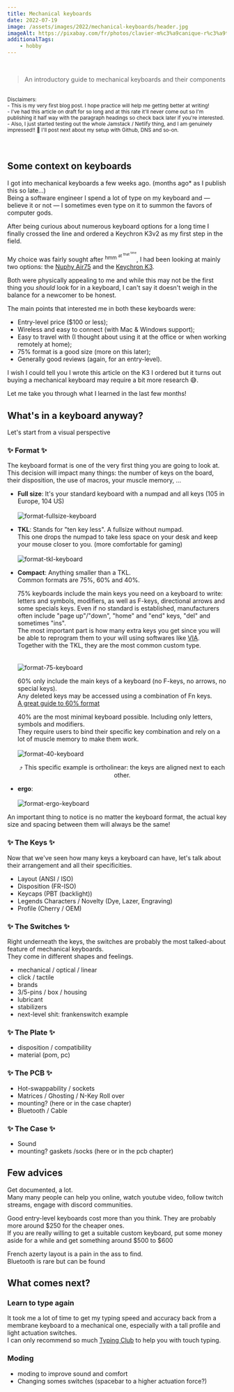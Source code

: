 ```yaml
---
title: Mechanical keyboards
date: 2022-07-19
image: /assets/images/2022/mechanical-keyboards/header.jpg
imageAlt: https://pixabay.com/fr/photos/clavier-m%c3%a9canique-r%c3%a9tro-mise-%c3%a0-plat-6617903/
additionalTags:
    - hobby
---
```


<br/>

> An introductory guide to mechanical keyboards and their components

<br/>
<sub>
Disclaimers:
</sub>
<br/>

<sub>
- This is my very first blog post. I hope practice will help me getting better at writing!
</sub>
<br/>

<sub>
- I've had this article on draft for so long and at this rate it'll never come out so I'm publishing it half way with the paragraph headings so check back later if you're interested.
</sub>
<br/>

<sub>
- Also, I just started testing out the whole Jamstack / Netlify thing, and I am genuinely impressed!! 🤯  
I'll post next about my setup with Github, DNS and so-on.
</sub>
<br/>
<br/>
<br/>

## Some context on keyboards

I got into mechanical keyboards a few weeks ago. (months ago\* as I publish this so late…)  
Being a software engineer I spend a lot of type on my keyboard and — believe it or not — I sometimes even type on it to summon the favors of computer gods.

After being curious about numerous keyboard options for a long time I finally crossed the line and ordered a Keychron K3v2 as my first step in the field.

My choice was fairly sought after <sup>hmm <sup>at <sup>that <sup>time</sup></sup></sup></sup>, I had been looking at mainly two options: the [Nuphy Air75][nuphy-air75] and the [Keychron K3][keychron-k3v2].

Both were physically appealing to me and while this may not be the first thing you _should_ look for in a keyboard, I can't say it doesn't weigh in the balance for a newcomer to be honest.

The main points that interested me in both these keyboards were:

-   Entry-level price ($100 or less);
-   Wireless and easy to connect (with Mac & Windows support);
-   Easy to travel with (I thought about using it at the office or when working remotely at home);
-   75% format is a good size (more on this later);
-   Generally good reviews (again, for an entry-level).

I wish I could tell you I wrote this article on the K3 I ordered but it turns out buying a mechanical keyboard may require a bit more research 😅.

Let me take you through what I learned in the last few months!

## What's in a keyboard anyway?

Let's start from a visual perspective

### ✨ Format ✨

The keyboard format is one of the very first thing you are going to look at. This decision will impact many things: the number of keys on the board, their disposition, the use of macros, your muscle memory, ...

-   **Full size**: It's your standard keyboard with a numpad and all keys (105 in Europe, 104 US)
    <br/><br/>
    ![format-fullsize-keyboard][format-fullsize-keyboard]
    <br/>

-   **TKL**: Stands for "ten key less". A fullsize without numpad.  
    This one drops the numpad to take less space on your desk and keep your mouse closer to you. (more comfortable for gaming)
    <br/><br/>
    ![format-tkl-keyboard][format-tkl-keyboard]
    <br/>

-   **Compact**: Anything smaller than a TKL.  
    Common formats are 75%, 60% and 40%.

    75% keyboards include the main keys you need on a keyboard to write: letters and symbols, modifiers, as well as F-keys, directional arrows and some specials keys. Even if no standard is established, manufacturers often include "page up"/"down", "home" and "end" keys, "del" and sometimes "ins".  
    The most important part is how many extra keys you get since you will be able to reprogram them to your will using softwares like [VIA][via].  
    Together with the TKL, they are the most common custom type.  
    <br/><br/>
    ![format-75-keyboard][format-75-keyboard]
    <br/>

    60% only include the main keys of a keyboard (no F-keys, no arrows, no special keys).  
    Any deleted keys may be accessed using a combination of Fn keys.  
    [A great guide to 60% format][format-60-keyboard-guide]

    40% are the most minimal keyboard possible. Including only letters, symbols and modifiers.  
    They require users to bind their specific key combination and rely on a lot of muscle memory to make them work.
    <br/><br/>
    ![format-40-keyboard][format-40-keyboard]
    <br/>
    <center>⤴️ This specific example is ortholinear: the keys are aligned next to each other.</center>

-   **ergo**:
    <br/><br/>
    ![format-ergo-keyboard][format-ergo-keyboard]
    <br/>

An important thing to notice is no matter the keyboard format, the actual key size and spacing between them will always be the same!

### ✨ The Keys ✨

Now that we've seen how many keys a keyboard can have, let's talk about their arrangement and all their specificities.

-   Layout (ANSI / ISO)
-   Disposition (FR-ISO)
-   Keycaps (PBT (backlight))
-   Legends Characters / Novelty (Dye, Lazer, Engraving)
-   Profile (Cherry / OEM)

### ✨ The Switches ✨

Right underneath the keys, the switches are probably the most talked-about feature of mechanical keyboards.  
They come in different shapes and feelings.

-   mechanical / optical / linear
-   click / tactile
-   brands
-   3/5-pins / box / housing
-   lubricant
-   stabilizers
-   next-level shit: frankenswitch example

### ✨ The Plate ✨

-   disposition / compatibility
-   material (pom, pc)

### ✨ The PCB ✨

-   Hot-swappability / sockets
-   Matrices / Ghosting / N-Key Roll over
-   mounting? (here or in the case chapter)
-   Bluetooth / Cable

### ✨ The Case ✨

-   Sound
-   mounting? gaskets /socks (here or in the pcb chapter)

## Few advices

Get documented, a lot.  
Many many people can help you online, watch youtube video, follow twitch streams, engage with discord communities.

Good entry-level keyboards cost more than you think. They are probably more around $250 for the cheaper ones.  
If you are really willing to get a suitable custom keyboard, put some money aside for a while and get something around $500 to $600

French azerty layout is a pain in the ass to find.  
Bluetooth is rare but can be found

## What comes next?

### Learn to type again

It took me a lot of time to get my typing speed and accuracy back from a membrane keyboard to a mechanical one, especially with a tall profile and light actuation switches.  
I can only recommend so much [Typing Club][typing-club] to help you with touch typing.

### Moding

-   moding to improve sound and comfort
-   Changing somes switches (spacebar to a higher actuation force?)

[nuphy-air75]: https://nuphy.com/products/air75
[keychron-k3v2]: https://www.keychron.com/products/keychron-k3-wireless-mechanical-keyboard
[via]: https://www.caniusevia.com
[format-60-keyboard-guide]: https://github.com/astronautr/60p-keyboard-layout
[typing-club]: https://www.typingclub.com
[format-fullsize-keyboard]: /assets/images/2022/mechanical-keyboards/format-fullsize-keyboard.png "Example fullsize keyboard"
[format-tkl-keyboard]: /assets/images/2022/mechanical-keyboards/format-tkl-keyboard.png "Example tenkeyless keyboard"
[format-75-keyboard]: /assets/images/2022/mechanical-keyboards/format-75-keyboard.png "Example 75% keyboard"
[format-40-keyboard]: /assets/images/2022/mechanical-keyboards/format-40-keyboard.png "Example 40% keyboard"
[format-ergo-keyboard]: /assets/images/2022/mechanical-keyboards/format-ergo-keyboard.png "Example ergo keyboard"
